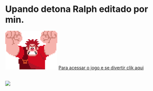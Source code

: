 # Upando detona Ralph editado por min. 
<img src="https://github.com/EzielDeAndrade/DetRalphHTML/blob/main/src/images/ralph.png">
<a href="https://ezieldeandrade.github.io/DetRalphHTML/">Para acessar o jogo e se divertir clik aqui</a> <br><br> <br>
<img src ="https://ecdd.infnet.edu.br/rj/wp-content/uploads/sites/9/2017/09/Graduacao-em-Jogos-Digitais-1.jpg">
